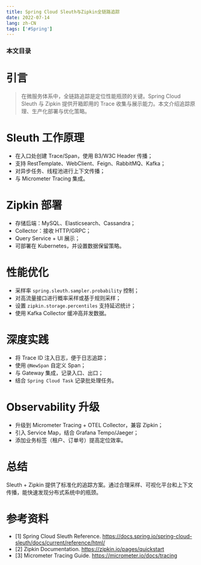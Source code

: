 ```yaml
---
title: Spring Cloud Sleuth与Zipkin全链路追踪
date: 2022-07-14
lang: zh-CN
tags: ['#Spring']
---
```


### 本文目录
<!-- toc -->

# 引言
> 在微服务体系中，全链路追踪是定位性能瓶颈的关键。Spring Cloud Sleuth 与 Zipkin 提供开箱即用的 Trace 收集与展示能力。本文介绍追踪原理、生产化部署与优化策略。

# Sleuth 工作原理
- 在入口处创建 Trace/Span，使用 B3/W3C Header 传播；
- 支持 RestTemplate、WebClient、Feign、RabbitMQ、Kafka；
- 对异步任务、线程池进行上下文传播；
- 与 Micrometer Tracing 集成。

# Zipkin 部署
- 存储后端：MySQL、Elasticsearch、Cassandra；
- Collector：接收 HTTP/GRPC；
- Query Service + UI 展示；
- 可部署在 Kubernetes，并设置数据保留策略。

# 性能优化
- 采样率 `spring.sleuth.sampler.probability` 控制；
- 对高流量接口进行概率采样或基于规则采样；
- 设置 `zipkin.storage.percentiles` 支持延迟统计；
- 使用 Kafka Collector 缓冲高并发数据。

# 深度实践
- 将 Trace ID 注入日志，便于日志追踪；
- 使用 `@NewSpan` 自定义 Span；
- 与 Gateway 集成，记录入口、出口；
- 结合 `Spring Cloud Task` 记录批处理任务。

# Observability 升级
- 升级到 Micrometer Tracing + OTEL Collector，兼容 Zipkin；
- 引入 Service Map，结合 Grafana Tempo/Jaeger；
- 添加业务标签（租户、订单号）提高定位效率。

# 总结
Sleuth + Zipkin 提供了标准化的追踪方案。通过合理采样、可视化平台和上下文传播，能快速发现分布式系统中的瓶颈。

# 参考资料
- [1] Spring Cloud Sleuth Reference. https://docs.spring.io/spring-cloud-sleuth/docs/current/reference/html/
- [2] Zipkin Documentation. https://zipkin.io/pages/quickstart
- [3] Micrometer Tracing Guide. https://micrometer.io/docs/tracing

